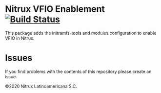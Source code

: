 # Nitrux VFIO Enablement [![Build Status](https://travis-ci.org/Nitrux/nitrux-vfio-enablement.svg?branch=master)](https://travis-ci.org/Nitrux/enablement)

This package adds the initramfs-tools and modules configuration to enable VFIO in Nitrux.

# Issues
If you find problems with the contents of this repository please create an issue.

©2020 Nitrux Latinoamericana S.C.
